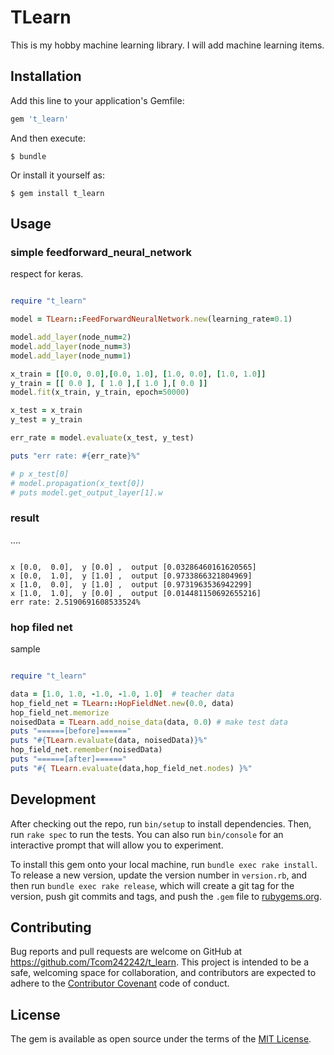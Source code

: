 # TLearn
This is my hobby machine learning library.
I will add machine learning items.

## Installation

Add this line to your application's Gemfile:

```ruby
gem 't_learn'
```

And then execute:

    $ bundle

Or install it yourself as:

    $ gem install t_learn

## Usage

### simple feedforward_neural_network
respect for keras.

``` ruby

require "t_learn"

model = TLearn::FeedForwardNeuralNetwork.new(learning_rate=0.1)

model.add_layer(node_num=2)
model.add_layer(node_num=3)
model.add_layer(node_num=1)

x_train = [[0.0, 0.0],[0.0, 1.0], [1.0, 0.0], [1.0, 1.0]]
y_train = [[ 0.0 ], [ 1.0 ],[ 1.0 ],[ 0.0 ]]
model.fit(x_train, y_train, epoch=50000)

x_test = x_train
y_test = y_train

err_rate = model.evaluate(x_test, y_test)

puts "err rate: #{err_rate}%"

# p x_test[0]
# model.propagation(x_text[0])
# puts model.get_output_layer[1].w

```

### result
.... 

```

x [0.0,  0.0],  y [0.0] ,  output [0.03286460161620565]
x [0.0,  1.0],  y [1.0] ,  output [0.9733866321804969]
x [1.0,  0.0],  y [1.0] ,  output [0.9731963536942299]
x [1.0,  1.0],  y [0.0] ,  output [0.014481150692655216]
err rate: 2.5190691608533524%

```


### hop filed net
sample
``` ruby

require "t_learn"

data = [1.0, 1.0, -1.0, -1.0, 1.0]  # teacher data
hop_field_net = TLearn::HopFieldNet.new(0.0, data)
hop_field_net.memorize
noisedData = TLearn.add_noise_data(data, 0.0) # make test data
puts "======[before]======"
puts "#{TLearn.evaluate(data, noisedData)}%"
hop_field_net.remember(noisedData)
puts "======[after]======"
puts "#{ TLearn.evaluate(data,hop_field_net.nodes) }%" 

```

## Development

After checking out the repo, run `bin/setup` to install dependencies. Then, run `rake spec` to run the tests. You can also run `bin/console` for an interactive prompt that will allow you to experiment.

To install this gem onto your local machine, run `bundle exec rake install`. To release a new version, update the version number in `version.rb`, and then run `bundle exec rake release`, which will create a git tag for the version, push git commits and tags, and push the `.gem` file to [rubygems.org](https://rubygems.org).

## Contributing

Bug reports and pull requests are welcome on GitHub at https://github.com/Tcom242242/t_learn. This project is intended to be a safe, welcoming space for collaboration, and contributors are expected to adhere to the [Contributor Covenant](http://contributor-covenant.org) code of conduct.


## License

The gem is available as open source under the terms of the [MIT License](http://opensource.org/licenses/MIT).

